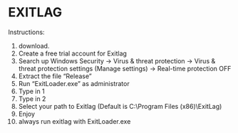 # EXITLAG

Instructions:
1) download.
2) Create a free trial account for Exitlag
3) Search up Windows Security -> Virus & threat protection -> Virus & threat protection settings (Manage settings) -> Real-time protection OFF
4) Extract the file “Release”
5) Run “ExitLoader.exe” as administrator
6) Type in 1
7) Type in 2
8) Select your path to Exitlag (Default is C:\Program Files (x86)\ExitLag)
9) Enjoy
10) always run exitlag with ExitLoader.exe

